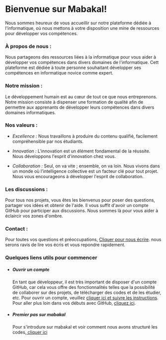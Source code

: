 <h1>Bienvenue sur Mabakal!</h1>
<p>
   Nous sommes heureux de vous accueillir sur notre plateforme dédiée à l'informatique, où nous mettons à votre disposition une mine de ressources pour développer vos compétences.
</p>
<h3>À propos de nous :</h3>
<p>
   Nous partageons des ressources liées à la informatique pour vous aider à développer vos compétences dans divers domaines de l'informatique. Cett plateforme est dédiée à toute personne souhaitant développer ses compétences en informatique novice comme expert.
</p>
<h3>
   Notre mission :
</h3>
<p>
   Le développement humain est au cœur de tout ce que nous entreprenons. Notre mission consiste à dispenser une formation de qualité afin de permettre aux apprenants de développer leurs compétences dans divers domaines informatiques.
</p>

<h3>
   Nos valeurs :
</h3>
<p>
   <div>
      <ul>
         <li>
            <p><em> Excellence :</em> Nous travaillons à produire du contenu qualifié, facilement compréhensible par nos étudiants.</p>
         </li>
         <li>
            <p> <em> Innovation :</em> L'innovation est un élément fondamental de la réussite. Nous développons l'esprit d'innovation chez vous.</p>
         </li>
         <li>
            <p> <em> Collaboration :</em>
               Seul, on va vite ; ensemble, on va loin. Nous vivons dans un monde où l'intelligence collective est un facteur clé pour tout projet. Nous vous encourageons à développer l'esprit de collaboration.
            </p>
         </li>
      </ul>
   </div>
</p>

<h3>
   Les discussions :
</h3>
<p>
   Pour tous nos projets, vous êtes les bienvenus pour poser des questions, partager vos idées et obtenir de l'aide. Il vous suffit d'avoir un compte GitHub pour participer aux discussions. Nous sommes là pour vous aider à éclaircir vos zones d'ombre.
</p>
<h3>
   Contact :
</h3>
<p>
   Pour toutes vos questions et préoccupations, <a href="mailto:badjodibe@gmail.com">Cliquer pour nous écrire</a>. nous serons ravis de lire vos écris et vous repondre rapidement.
</p>
<h3>Quelques liens utils pour commencer</h3>
<p>
   <ul>
      <li>
         <h5>Ouvrir un compte</h5>
         <p>En tant que développeur, il est très important de disposer d'un compte GitHub, car cela vous offre des fonctionnalités telles que la possibilité de collaborer sur des projets, de télécharger des codes et de les étudier, etc. Pour ouvrir un compte, veuillez <a href="https://github.com/" target="_blank">cliquer ici et suivre les instructions</a>. Pour aller plus loin dans vos débuts avec GitHub, <a href="https://docs.github.com/fr/get-started/onboarding/getting-started-with-your-github-account" target="_blank">cliquez ici</a>.
      </li>
      <li>
         <h5>Premier pas sur mabakal</h5>
         <p> Pour s'introdure sur mabakal et voir comment nous avons structuré les codes,<a href = "https://github.com/mabakal/.github/blob/main/profile/introduction.md" target="_blank"> cliquer ici</a> </p> </p>
      </li>
   </ul>
</p>

